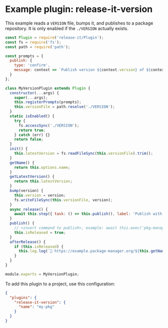# Example plugin: release-it-version

This example reads a `VERSION` file, bumps it, and publishes to a package repository. It is only enabled if the
`./VERSION` actually exists.

```javascript
const Plugin = require('release-it/Plugin');
const fs = require('fs');
const path = require('path');

const prompts = {
  publish: {
    type: 'confirm',
    message: context => `Publish version ${context.version} of ${context['release-it-version'].name}?`
  }
};

class MyVersionPlugin extends Plugin {
  constructor(...args) {
    super(...args);
    this.registerPrompts(prompts);
    this.versionFile = path.resolve('./VERSION');
  }
  static isEnabled() {
    try {
      fs.accessSync('./VERSION');
      return true;
    } catch (err) {}
    return false;
  }
  init() {
    this.latestVersion = fs.readFileSync(this.versionFile).trim();
  }
  getName() {
    return this.options.name;
  }
  getLatestVersion() {
    return this.latestVersion;
  }
  bump(version) {
    this.version = version;
    fs.writeFileSync(this.versionFile, version);
  }
  async release() {
    await this.step({ task: () => this.publish(), label: 'Publish with pkg-manager', prompt: 'publish' });
  }
  publish() {
    // <insert command to publish>, example: await this.exec('pkg-manager publish');
    this.isReleased = true;
  }
  afterRelease() {
    if (this.isReleased) {
      this.log.log(`🔗 https://example.package-manager.org/${this.getName()}/${this.version}`);
    }
  }
}

module.exports = MyVersionPlugin;
```

To add this plugin to a project, use this configuration:

```json
{
  "plugins": {
    "release-it-version": {
      "name": "my-pkg"
    }
  }
}
```

